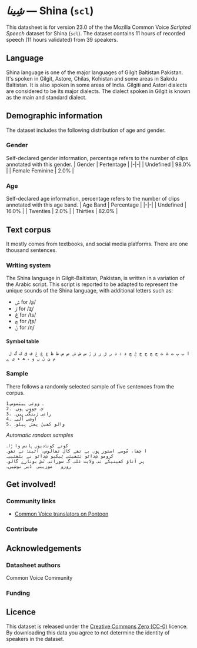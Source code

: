 # *شِینا* &mdash; Shina (`scl`)
This datasheet is for version 23.0 of the the Mozilla Common Voice *Scripted Speech* dataset 
for Shina (`scl`). The dataset contains 11 hours of recorded
speech (11 hours validated) from 39 speakers.

## Language
Shina language is one of the major languages of Gilgit Baltistan Pakistan. It's spoken in Gilgit, Astore, Chilas, Kohistan and some areas in Sakrdu Baltistan. It is also spoken in some areas of India. Gilgiti and Astori dialects are considered to be its major dialects. The dialect spoken in Gilgit is known as the main and standard dialect.
<!-- {{LANGUAGE_DESCRIPTION}} -->
<!-- Provide a brief (1-2 paragraph) description of your language -->
<!-- ### Variants -->
<!-- {{VARIANT_DESCRIPTION}} -->
<!-- @ OPTIONAL @ -->
<!-- Describe the variants (MCV variants) of your language -->
<!-- Original Answer: -->
<!-- 1. Gilgiti 2. Astori (locally known as Astorija) 3. Chilasi 4. Kohistani shina 5. Gurezi -->

## Demographic information
The dataset includes the following distribution of age and gender.
<!-- You can get a lot of the information in this section from https://analyzer.cv-toolbox.web.tr/browse -->

### Gender
Self-declared gender information, percentage refers to the number of clips annotated with this gender.
| Gender | Pertentage |
|-|-|
| Undefined | 98.0% |
| Female Feminine | 2.0% |
<!-- {{GENDER_TABLE}} -->
<!-- @ AUTOMATICALLY GENERATED @ -->
<!-- | Gender | Frequency |
|--------|-----------|
| male, masculine | ? |
| undeclared | ? |
| female, feminine | ? | -->

### Age
Self-declared age information, percentage refers to the number of clips annotated with this age band.
| Age Band | Percentage |
|-|-|
| Undefined | 16.0% |
| Twenties | 2.0% |
| Thirties | 82.0% |
<!-- {{AGE_TABLE}} -->
<!-- @ AUTOMATICALLY GENERATED @ -->
<!-- | Age band | Frequency |
|----------|-----------|
| teens | ? |
| twenties | ? |
| thirties | ? |
| fourties | ? |
| fifties | ? |
   ...if other age ranges are present in your data, add rows... -->

## Text corpus
It mostly comes from textbooks, and social media platforms. There are one thousand sentences.
<!-- {{TEXT_CORPUS_DESCRIPTION}} -->
<!-- @ OPTIONAL @ -->
<!-- An overview of the text corpus, with information such as average length (in characters and words) of validated sentences. -->

### Writing system
The Shina language in Gilgit-Baltistan, Pakistan, is written in a variation of the Arabic script. This script is reported to be adapted to represent the unique sounds of the Shina language, with additional letters such as: 
- ݜ for /ʂ/ 
- ڙ for /ʐ/ 
- څ for /ts/ 
- ڇ for /ʈʂ/ 
- ݨ for /ɳ/
<!-- {{WRITING_SYSTEM_DESCRIPTION}} -->
<!-- @ OPTIONAL @ -->
<!-- A description of the writing system (or writing systems) used in the text corpus -->

#### Symbol table
``` ا ب پ ت ٹ ث ج چ ح خ څ ڇ د ڈ ذ ر ڑ ز ژ ڙ س ش ݜ ص ض ط ظ ع غ ڠ ف ق ک گ ل م ن ݨ ں و ہ ھ ء ی ے```
<!-- {{ALPHABET_TABLE}} -->
<!-- @ OPTIONAL @ -->
<!-- If the writing system is alphabetic, you can include the valid alphabet here -->

### Sample
There follows a randomly selected sample of five sentences from the corpus.
```
1۔ ووئی پییَموس۔
2. چہ ڇووں ہوں۔
3. راتی ڙینگی ہِیں۔
4. اوشی آلی۔
5. والو کھیݨ پھݜ بِیلو۔
```

*Automatic random samples*

```
کوتے کونڈدیوں ہانس وا ڙا۔
ا چھا، مُوسے استور ہوں بے تھے کال تھالوس، اٹینڈ نے تھو۔
کرومو شِداٹو بَٹھیئی ٹِیکیو شِداٹو نے بٹھئیی۔
پر آناؤ کھینیکے نی ولایت علی گہ سورانی تَش بونارے گالو۔
روزو   موزینی  ڈیر نوشِیں۔
```
<!-- {{SENTENCES_SAMPLE}} -->

## Get involved!

### Community links
* [Common Voice translators on Pontoon](https://pontoon.mozilla.org/scl/common-voice/contributors/)

### Contribute
<!-- {{CONTRIBUTE_LINKS_LIST}} -->
<!-- Here you can include links for how to contribute to the dataset -->

## Acknowledgements

### Datasheet authors
Common Voice Community
<!-- {{DATASHEET_AUTHORS_LIST}} -->
<!-- A list in the format of: Your Name <email@email.com> -->

### Funding

<!-- {{FUNDING_DESCRIPTION}} -->
<!-- @ OPTIONAL @ -->
<!-- If you received any funding, you can include the acknowledgement here -->

## Licence
This dataset is released under the [Creative Commons Zero (CC-0)](https://creativecommons.org/public-domain/cc0/) licence. By downloading this data
you agree to not determine the identity of speakers in the dataset.